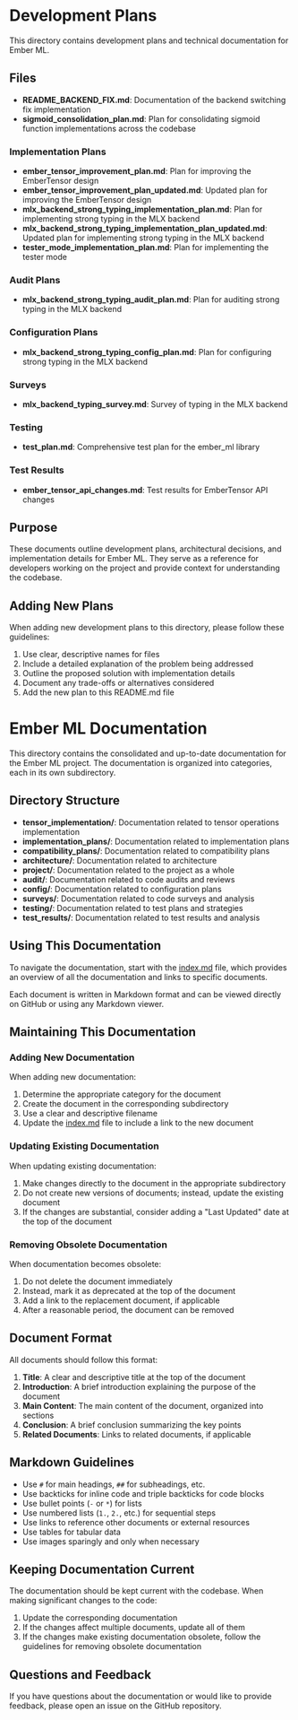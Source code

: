
# Development Plans

This directory contains development plans and technical documentation for Ember ML.

## Files

- **README_BACKEND_FIX.md**: Documentation of the backend switching fix implementation
- **sigmoid_consolidation_plan.md**: Plan for consolidating sigmoid function implementations across the codebase

### Implementation Plans
- **ember_tensor_improvement_plan.md**: Plan for improving the EmberTensor design
- **ember_tensor_improvement_plan_updated.md**: Updated plan for improving the EmberTensor design
- **mlx_backend_strong_typing_implementation_plan.md**: Plan for implementing strong typing in the MLX backend
- **mlx_backend_strong_typing_implementation_plan_updated.md**: Updated plan for implementing strong typing in the MLX backend
- **tester_mode_implementation_plan.md**: Plan for implementing the tester mode

### Audit Plans
- **mlx_backend_strong_typing_audit_plan.md**: Plan for auditing strong typing in the MLX backend

### Configuration Plans
- **mlx_backend_strong_typing_config_plan.md**: Plan for configuring strong typing in the MLX backend

### Surveys
- **mlx_backend_typing_survey.md**: Survey of typing in the MLX backend

### Testing
- **test_plan.md**: Comprehensive test plan for the ember_ml library

### Test Results
- **ember_tensor_api_changes.md**: Test results for EmberTensor API changes

## Purpose

These documents outline development plans, architectural decisions, and implementation details for Ember ML. They serve as a reference for developers working on the project and provide context for understanding the codebase.

## Adding New Plans

When adding new development plans to this directory, please follow these guidelines:

1. Use clear, descriptive names for files
2. Include a detailed explanation of the problem being addressed
3. Outline the proposed solution with implementation details
4. Document any trade-offs or alternatives considered
5. Add the new plan to this README.md file

# Ember ML Documentation

This directory contains the consolidated and up-to-date documentation for the Ember ML project. The documentation is organized into categories, each in its own subdirectory.

## Directory Structure

- **tensor_implementation/**: Documentation related to tensor operations implementation
- **implementation_plans/**: Documentation related to implementation plans
- **compatibility_plans/**: Documentation related to compatibility plans
- **architecture/**: Documentation related to architecture
- **project/**: Documentation related to the project as a whole
- **audit/**: Documentation related to code audits and reviews
- **config/**: Documentation related to configuration plans
- **surveys/**: Documentation related to code surveys and analysis
- **testing/**: Documentation related to test plans and strategies
- **test_results/**: Documentation related to test results and analysis

## Using This Documentation

To navigate the documentation, start with the [index.md](index.md) file, which provides an overview of all the documentation and links to specific documents.

Each document is written in Markdown format and can be viewed directly on GitHub or using any Markdown viewer.

## Maintaining This Documentation

### Adding New Documentation

When adding new documentation:

1. Determine the appropriate category for the document
2. Create the document in the corresponding subdirectory
3. Use a clear and descriptive filename
4. Update the [index.md](index.md) file to include a link to the new document

### Updating Existing Documentation

When updating existing documentation:

1. Make changes directly to the document in the appropriate subdirectory
2. Do not create new versions of documents; instead, update the existing document
3. If the changes are substantial, consider adding a "Last Updated" date at the top of the document

### Removing Obsolete Documentation

When documentation becomes obsolete:

1. Do not delete the document immediately
2. Instead, mark it as deprecated at the top of the document
3. Add a link to the replacement document, if applicable
4. After a reasonable period, the document can be removed

## Document Format

All documents should follow this format:

1. **Title**: A clear and descriptive title at the top of the document
2. **Introduction**: A brief introduction explaining the purpose of the document
3. **Main Content**: The main content of the document, organized into sections
4. **Conclusion**: A brief conclusion summarizing the key points
5. **Related Documents**: Links to related documents, if applicable

## Markdown Guidelines

- Use `#` for main headings, `##` for subheadings, etc.
- Use backticks for inline code and triple backticks for code blocks
- Use bullet points (`-` or `*`) for lists
- Use numbered lists (`1.`, `2.`, etc.) for sequential steps
- Use links to reference other documents or external resources
- Use tables for tabular data
- Use images sparingly and only when necessary

## Keeping Documentation Current

The documentation should be kept current with the codebase. When making significant changes to the code:

1. Update the corresponding documentation
2. If the changes affect multiple documents, update all of them
3. If the changes make existing documentation obsolete, follow the guidelines for removing obsolete documentation

## Questions and Feedback

If you have questions about the documentation or would like to provide feedback, please open an issue on the GitHub repository.

